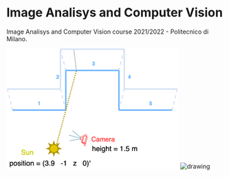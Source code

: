 # Image Analisys and Computer Vision
Image Analisys and Computer Vision course 2021/2022 - Politecnico di Milano.

<img src="/img/iacv_1_scene.png" alt="drawing" width="400"/>

<img src="/img/villa_melzi.png" alt="drawing" width="400"/>
